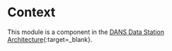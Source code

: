 Context
=======

This module is a component in the [DANS Data Station Architecture]{:target=_blank}.

[DANS Data Station Architecture]: https://dans-knaw.github.io/dans-datastation-architecture/
